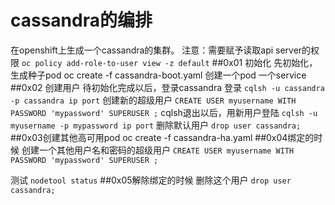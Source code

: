 # cassandra的编排
在openshift上生成一个cassandra的集群。
注意：需要赋予读取api server的权限
`oc policy add-role-to-user view -z default`
##0x01 初始化
先初始化，生成种子pod
oc create -f cassandra-boot.yaml
创建一个pod 一个service
##0x02 创建用户
待初始化完成以后，登录cassandra
登录
`cqlsh -u cassandra -p cassandra ip port`
创建新的超级用户
`CREATE USER myusername WITH PASSWORD 'mypassword' SUPERUSER ;`
cqlsh退出以后，用新用户登陆
`cqlsh -u myusername -p mypassword ip port`
删除默认用户
`drop user cassandra;`
##0x03创建其他高可用pod 
oc create -f cassandra-ha.yaml
##0x04绑定的时候
创建一个其他用户名和密码的超级用户
`CREATE USER myusername WITH PASSWORD 'mypassword' SUPERUSER ;`

测试
`nodetool status`
##0x05解除绑定的时候
删除这个用户
`drop user cassandra;`



